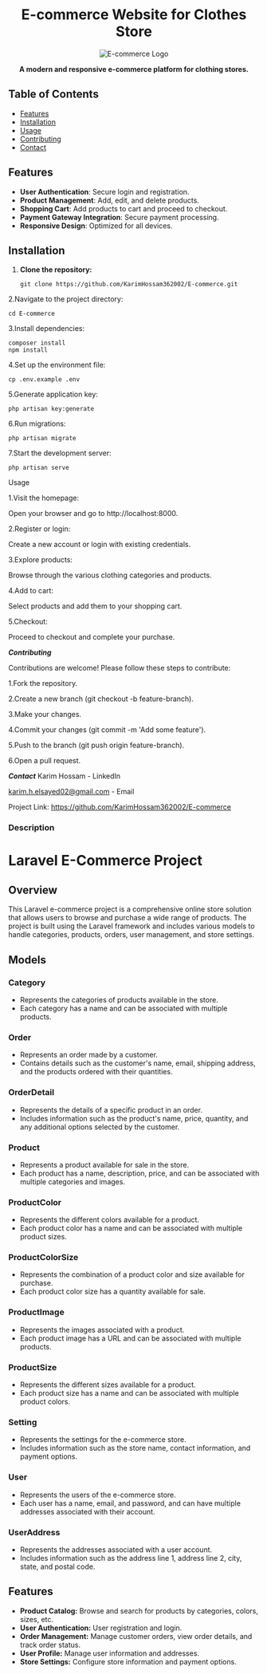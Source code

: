 ﻿<h1 align="center">E-commerce Website for Clothes Store</h1>

<p align="center">
  <img src="https://d.top4top.io/p_3101k3svy1.png" alt="E-commerce Logo">
</p>

<p align="center">
  <strong>A modern and responsive e-commerce platform for clothing stores.</strong>
</p>

## Table of Contents
- [Features](#features)
- [Installation](#installation)
- [Usage](#usage)
- [Contributing](#contributing)
- [Contact](#contact)

## Features
- **User Authentication**: Secure login and registration.
- **Product Management**: Add, edit, and delete products.
- **Shopping Cart**: Add products to cart and proceed to checkout.
- **Payment Gateway Integration**: Secure payment processing.
- **Responsive Design**: Optimized for all devices.

## Installation
1. **Clone the repository:**
   ```
   git clone https://github.com/KarimHossam362002/E-commerce.git
   
   ```
   
2.Navigate to the project directory:

```
cd E-commerce

```


3.Install dependencies:

```
composer install
npm install

```

4.Set up the environment file:

```
cp .env.example .env

```

5.Generate application key:

```
php artisan key:generate

```

6.Run migrations:

```
php artisan migrate

```

7.Start the development server:

```
php artisan serve

```


Usage

1.Visit the homepage:

Open your browser and go to http://localhost:8000.

2.Register or login:

Create a new account or login with existing credentials.

3.Explore products:

Browse through the various clothing categories and products.

4.Add to cart:

Select products and add them to your shopping cart.

5.Checkout:

Proceed to checkout and complete your purchase.

***Contributing***

Contributions are welcome! Please follow these steps to contribute:

1.Fork the repository.

2.Create a new branch (git checkout -b feature-branch).

3.Make your changes.

4.Commit your changes (git commit -m 'Add some feature').

5.Push to the branch (git push origin feature-branch).

6.Open a pull request.


***Contact***
Karim Hossam - LinkedIn

karim.h.elsayed02@gmail.com - Email


Project Link: https://github.com/KarimHossam362002/E-commerce

### Description
# Laravel E-Commerce Project

## Overview

This Laravel e-commerce project is a comprehensive online store solution that allows users to browse and purchase a wide range of products. The project is built using the Laravel framework and includes various models to handle categories, products, orders, user management, and store settings.

## Models

### Category
- Represents the categories of products available in the store.
- Each category has a name and can be associated with multiple products.

### Order
- Represents an order made by a customer.
- Contains details such as the customer's name, email, shipping address, and the products ordered with their quantities.

### OrderDetail
- Represents the details of a specific product in an order.
- Includes information such as the product's name, price, quantity, and any additional options selected by the customer.

### Product
- Represents a product available for sale in the store.
- Each product has a name, description, price, and can be associated with multiple categories and images.

### ProductColor
- Represents the different colors available for a product.
- Each product color has a name and can be associated with multiple product sizes.

### ProductColorSize
- Represents the combination of a product color and size available for purchase.
- Each product color size has a quantity available for sale.

### ProductImage
- Represents the images associated with a product.
- Each product image has a URL and can be associated with multiple products.

### ProductSize
- Represents the different sizes available for a product.
- Each product size has a name and can be associated with multiple product colors.

### Setting
- Represents the settings for the e-commerce store.
- Includes information such as the store name, contact information, and payment options.

### User
- Represents the users of the e-commerce store.
- Each user has a name, email, and password, and can have multiple addresses associated with their account.

### UserAddress
- Represents the addresses associated with a user account.
- Includes information such as the address line 1, address line 2, city, state, and postal code.

## Features

- **Product Catalog:** Browse and search for products by categories, colors, sizes, etc.
- **User Authentication:** User registration and login.
- **Order Management:** Manage customer orders, view order details, and track order status.
- **User Profile:** Manage user information and addresses.
- **Store Settings:** Configure store information and payment options.

